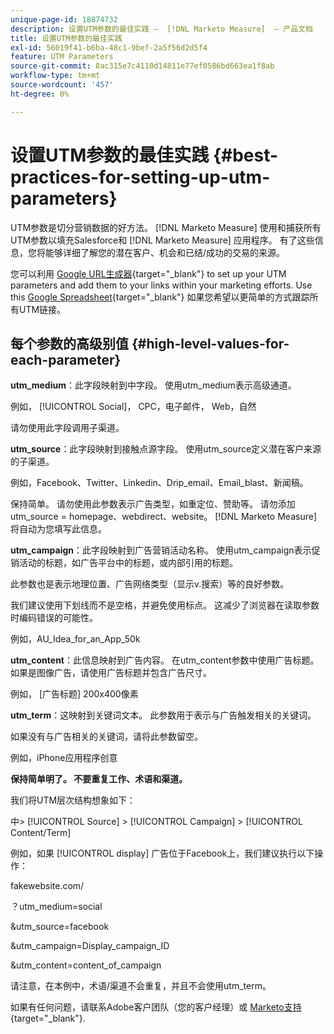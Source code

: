 ```yaml
---
unique-page-id: 18874732
description: 设置UTM参数的最佳实践 —  [!DNL Marketo Measure]  — 产品文档
title: 设置UTM参数的最佳实践
exl-id: 56019f41-b6ba-48c1-9bef-2a5f56d2d5f4
feature: UTM Parameters
source-git-commit: 8ac315e7c4110d14811e77ef0586bd663ea1f8ab
workflow-type: tm+mt
source-wordcount: '457'
ht-degree: 0%

---
```


# 设置UTM参数的最佳实践 {#best-practices-for-setting-up-utm-parameters}

UTM参数是切分营销数据的好方法。 [!DNL Marketo Measure] 使用和捕获所有UTM参数以填充Salesforce和 [!DNL Marketo Measure] 应用程序。 有了这些信息，您将能够详细了解您的潜在客户、机会和已结/成功的交易的来源。

您可以利用 [Google URL生成器](https://support.google.com/analytics/answer/1033867?hl=en){target="_blank"} to set up your UTM parameters and add them to your links within your marketing efforts. Use this [Google Spreadsheet](https://docs.google.com/spreadsheets/d/1QCIr1WUJQHE68cA4VTks2XE7nxuryaUymCEy_23-Oew/edit#gid=0){target="_blank"} 如果您希望以更简单的方式跟踪所有UTM链接。

## 每个参数的高级别值 {#high-level-values-for-each-parameter}

**utm_medium**：此字段映射到中字段。 使用utm_medium表示高级通道。

例如， [!UICONTROL Social]， CPC，电子邮件， Web，自然

请勿使用此字段调用子渠道。

**utm_source**：此字段映射到接触点源字段。 使用utm_source定义潜在客户来源的子渠道。

例如，Facebook、Twitter、Linkedin、Drip_email、Email_blast、新闻稿。

保持简单。 请勿使用此参数表示广告类型，如重定位、赞助等。 请勿添加utm_source = homepage、webdirect、website。 [!DNL Marketo Measure] 将自动为您填写此信息。

**utm_campaign**：此字段映射到广告营销活动名称。 使用utm_campaign表示促销活动的标题，如广告平台中的标题，或内部引用的标题。

此参数也是表示地理位置、广告网络类型（显示v.搜索）等的良好参数。

我们建议使用下划线而不是空格，并避免使用标点。 这减少了浏览器在读取参数时编码错误的可能性。

例如，AU_Idea_for_an_App_50k

**utm_content**：此信息映射到广告内容。 在utm_content参数中使用广告标题。 如果是图像广告，请使用广告标题并包含广告尺寸。

例如， [广告标题] 200x400像素

**utm_term**：这映射到关键词文本。 此参数用于表示与广告触发相关的关键词。

如果没有与广告相关的关键词，请将此参数留空。

例如，iPhone应用程序创意

**保持简单明了。 不要重复工作、术语和渠道。**

我们将UTM层次结构想象如下：

中> [!UICONTROL Source] > [!UICONTROL Campaign] > [!UICONTROL Content/Term]

例如，如果 [!UICONTROL display] 广告位于Facebook上，我们建议执行以下操作：

fakewebsite.com/

？utm_medium=social

&amp;utm_source=facebook

&amp;utm_campaign=Display_campaign_ID

&amp;utm_content=content_of_campaign

请注意，在本例中，术语/渠道不会重复，并且不会使用utm_term。

如果有任何问题，请联系Adobe客户团队（您的客户经理）或 [Marketo支持](https://nation.marketo.com/t5/support/ct-p/Support){target="_blank"}.
